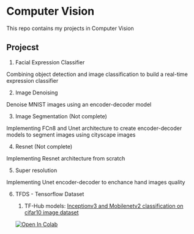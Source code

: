 # Computer Vision

This repo contains my projects in Computer Vision

## Projecst

1. Facial Expression Classifier

Combining object detection and image classification to build a real-time expression
classifier 

2. Image Denoising

Denoise MNIST images using an encoder-decoder model

3. Image Segmentation (Not complete)

Implementing FCn8 and Unet architecture to create encoder-decoder models to segment
images using cityscape images 

4. Resnet (Not complete)

Implementing Resnet architecture from scratch

5. Super resolution

Implementing Unet encoder-decoder to enchance hand images quality

6. TFDS - Tensorflow Dataset
    
    1. TF-Hub models: [Inceptionv3 and Mobilenetv2 classification on cifar10 image dataset ](./TFDS/)
    
    [![Open In Colab](https://colab.research.google.com/assets/colab-badge.svg)](https://colab.research.google.com/github/tung2921/DeepLearning/blob/master/ComputerVision/TFDS/ch4_nb3_fetch_models_from_tf_hub.ipynb)
  
    
